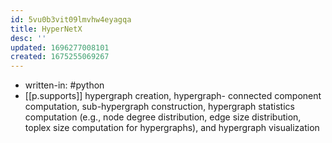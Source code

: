 ```yaml
---
id: 5vu0b3vit09lmvhw4eyagqa
title: HyperNetX
desc: ''
updated: 1696277008101
created: 1675255069267
---
```


- written-in: #python
- [[p.supports]] hypergraph creation, hypergraph-
connected component computation, sub-hypergraph construction, hypergraph statistics computation (e.g., node degree distribution, edge size distribution, toplex size computation for hypergraphs), and hypergraph visualization
